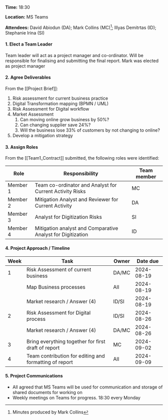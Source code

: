 **Time:** 18:30

**Location:** MS Teams

**Attendees:** David Abiodun (DA); Mark Collins (MC)[^1]; Illyas Demitrtas (ID); Stephanie Irina (SI)

#### 1. Elect a Team Leader
Team leader will act as a project manager and co-ordinator. Will be responsible for finalising and submitting the final report. 
Mark was elected as project manager


#### 2. Agree Deliverables

From the [[Project Brief]]:
1. Risk assessment for current business practice
2. Digital Transformation mapping (BPMN / UML)
3. Risk Assessment for Digital workflow
4. Market Assessment 
	1. Can moving online grow business by 50%?
	2. Can changing supplier save 24%?
	3. Will the business lose 33% of customers by not changing to online?
5. Develop a mitigation strategy

#### 3. Assign Roles
From the [[Team1_Contract]] submitted, the following roles were identified:

| Role             | Responsibility                                              | Team member |    
| ---------------- | ----------------------------------------------------------- | ----------- | 
| Member 1 | Team co-ordinator and Analyst for Current Activity Risks    | MC          |   
| Member 2         | Mitigation Analyst and Reviewer for Current Activity        | DA          |   
| Member 3         | Analyst for Digitization Risks                              | SI          | 
| Member 4         | Mitigation analyst and Comparative Analyst for Digitization | ID          |   

#### 4. Project Approach / Timeline

| Week | Task | Owner | Date due |
|---|---|---|---|
|1| Risk Assessment of current business| DA/MC | 2024-08-19|
| | Map Business processes | All | 2024-08-19|
| | Market research / Answer (4) | ID/SI | 2024-08-19|
|2| Risk Assessment for Digital process | ID/SI | 2024-08-26 |
| | Market research / Answer (4) | DA/MC | 2024-08-26 |
|3| Bring everything together for first draft of report | MC | 2024-09-02 |
|4| Team contribution for editing and formatting of report | All| 2024-09-09 |

#### 5. Project Communications

* All agreed that MS Teams will be used for communication and storage of shared documents for working on
* Weekly meetings on Teams for progress. 18:30 every Monday


[^1]: Minutes produced by Mark Collins
